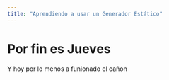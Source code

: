 ```yaml
---
title: "Aprendiendo a usar un Generador Estático"
---
```


# Por fin es Jueves

Y hoy por lo menos a funionado el cañon
